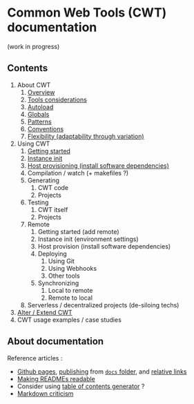 # Common Web Tools (CWT) documentation

(work in progress)

## Contents

1. About CWT
    1. [Overview](about/overview.md)
    1. [Tools considerations](about/tools-considerations.md)
    1. [Autoload](about/autoload.md)
    1. [Globals](about/globals.md)
    1. [Patterns](about/patterns.md)
    1. [Conventions](about/conventions.md)
    1. [Flexibility (adaptability through variation)](about/flexibility-adaptability-variation.md)
1. Using CWT
    1. [Getting started](usage/getting-started.md)
    1. [Instance init](usage/instance-init.md)
    1. [Host provisioning (install software dependencies)](usage/tasks.md#install-host-level-dependencies)
    1. Compilation / watch (+ makefiles ?)
    1. Generating
        1. CWT code
        1. Projects
    1. Testing
        1. CWT itself
        1. Projects
    1. Remote
        1. Getting started (add remote)
        1. Instance init (environment settings)
        1. Host provision (install software dependencies)
        1. Deploying
            1. Using Git
            1. Using Webhooks
            1. Other tools
        1. Synchronizing
            1. Local to remote
            1. Remote to local
    1. Serverless / decentralized projects (de-siloing techs)
1. [Alter / Extend CWT](about/alter-extend.md)
1. CWT usage examples / case studies

## About documentation

Reference articles :

- [Github pages](https://github.com/blog/2289-publishing-with-github-pages-now-as-easy-as-1-2-3), [publishing](https://github.com/blog/2228-simpler-github-pages-publishing) from [`docs` folder](https://help.github.com/articles/configuring-a-publishing-source-for-github-pages/), and [relative links](https://github.com/blog/2290-relative-links-for-github-pages)
- [Making READMEs readable](https://open-source-guide.18f.gov/making-readmes-readable/)
- Consider using [table of contents generator](https://github.com/ekalinin/github-markdown-toc) ?
- [Markdown criticism](http://ericholscher.com/blog/2016/mar/15/dont-use-markdown-for-technical-docs/)
